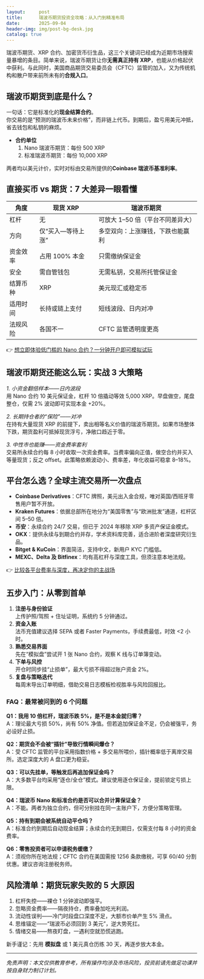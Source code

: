 ```yaml
---
layout:     post
title:      瑞波币期货投资全攻略：从入门到精准布局
date:       2025-09-04
header-img: img/post-bg-desk.jpg
catalog: true
---
```


瑞波币期货、XRP 合约、加密货币衍生品，这三个关键词已经成为近期市场搜索量暴增的条目。简单来说，瑞波币期货让你**无需真正持有 XRP**，也能从价格起伏中获利。与此同时，美国商品期货交易委员会（CFTC）监管的加入，又为传统机构和散户带来前所未有的**合规入口**。

## 瑞波币期货到底是什么？

一句话：它是标准化的**现金结算合约**。  
你交易的是“预测的瑞波币未来价格”，而非链上代币。到期后，盈亏用美元冲抵，省去钱包和私钥的麻烦。

- **合约单位**  
  1. Nano 瑞波币期货：每份 500 XRP  
  2. 标准瑞波币期货：每份 10,000 XRP  

两者均以美元计价，实时对标由交易所提供的**Coinbase 瑞波币基准利率**。

## 直接买币 vs 期货：7 大差异一眼看懂

| 角度 | 现货 XRP | 瑞波币期货 |
|---|---|---|
| 杠杆 | 无 | 可放大 1–50 倍（平台不同差异大） |
| 方向 | 仅“买入—等待上涨” | 多空双向：上涨赚钱，下跌也能赢利 |
| 资金效率 | 占用 100% 本金 | 只需缴纳保证金 |
| 安全 | 需自管钱包 | 无需私钥，交易所托管保证金 |
| 结算币种 | XRP | 美元现汇或稳定币 |
| 适用时间 | 长持或链上支付 | 短线波段、日内对冲 |
| 法规风险 | 各国不一 | CFTC 监管透明度更高 |

👉 [想立即体验低门槛的 Nano 合约？一分钟开户即可模拟试玩](https://okxdog.com/)

## 瑞波币期货还能这么玩：实战 3 大策略

*1. 小资金翻倍样本——日内波段*  
用 Nano 合约 10 美元保证金，杠杆 10 倍撬动等效 5,000 XRP。早盘做空，尾盘整仓，仅需 2% 波动即可实现本金 +20%。

*2. 长期持仓者的“保险”——对冲*  
在持有大量现货 XRP 的前提下，卖出相等名义价值的瑞波币期货。如果市场整体下跌，期货盈利可抵掉现货浮亏，净敞口趋近于零。

*3. 中性市也能赚——资金费率套利*  
交易所永续合约每 8 小时收取一次资金费率。当费率偏向正值，做空合约并买入等量现货；反之 offset。此策略依赖波动小、费率差，年化收益可稳拿 8–18%。

## 平台怎么选？全球主流交易所一次盘点

- **Coinbase Derivatives**：CFTC 牌照，美元出入金合规，唯对英国/西班牙零售用户暂不开放。  
- **Kraken Futures**：依据总部所在地分为“美国零售”与“欧洲批发”通道，杠杆区间 5–50 倍。  
- **币安**：永续合约 24/7 交易，但已于 2024 年移除 XRP 多资产保证金模式。  
- **OKX**：提供永续与到期合约并存，学术资料库完善，适合进阶者深度研究衍生品。  
- **Bitget & KuCoin**：界面简洁，支持中文，新用户 KYC 门槛低。  
- **MEXC、Delta 及 Bitfinex**：均有高杠杆与深度工具，但须注意本地法规。  

👉 [比较各平台费率与深度，再决定你的主战场](https://okxdog.com/)

## 五步入门：从零到首单

1. **注册与身份验证**  
   上传护照/驾照 + 住址证明，系统约 5 分钟通过。
2. **资金入账**  
   法币充值建议选择 SEPA 或者 Faster Payments，手续费最低，时效 <2 小时。
3. **熟悉交易界面**  
   先在“模拟盘”尝试开 1 张 Nano 合约，观察 K 线与订单簿变动。
4. **下单与风控**  
   开仓时同步挂“止损单”，最大亏损不得超过账户资金 2%。
5. **复盘与策略迭代**  
   每周末导出订单明细，借助交易日志模板检视胜率与风险回报比。

### FAQ：最常被问到的 6 个问题

**Q1：我用 10 倍杠杆，瑞波币跌 5%，是不是本金就归零？**  
A：理论最大亏损 50%，尚有 50% 净值。但若追加保证金不足，仍会被强平，务必设好止损。

**Q2：期货会不会被“插针”导致行情瞬间爆仓？**  
A：受 CFTC 监管的平台采用指数价格 + 多交易所喂价，插针概率低于离岸交易所。选定深度大的 A 盘口更为稳妥。

**Q3：可以先挂单，等触发后再追加保证金吗？**  
A：大多数平台均采用“逐仓/全仓”模式。建议使用逐仓保证金，提前锁定亏损上限。

**Q4：瑞波币 Nano 和标准合约是否可以合并计算保证金？**  
A：不能。两者为独立合约，但可分别挂在同一主账户下，方便分策略管理。

**Q5：持有到期会被系统自动平仓吗？**  
A：标准合约到期后自动现金结算；永续合约无到期日，仅需支付每 8 小时的资金费率。

**Q6：零售投资者可以申请税务缓缴？**  
A：须视你所在地法规；CFTC 合约在美国需按 1256 条款缴税，可享 60/40 分割优惠。建议咨询注册税务师。

## 风险清单：期货玩家失败的 5 大原因

1. 杠杆失控——裸仓 1 分钟波动即强平。  
2. 忽略资金费率——隔夜持仓，费率叠加吃光利润。  
3. 流动性误判——冷门时段盘口深度不足，大额市价单产生 5% 滑点。  
4. 思维锚定——“瑞波币必须回到 3 美元”，逆大势死扛。  
5. 情绪交易——熬夜盯盘，一遇利空就恐慌逃跑。

新手谨记：先用 **模拟盘** 或 1 美元真仓历练 30 天，再逐步放大本金。

---

*免责声明：本文仅供教育参考，所有操作均涉及市场风险，投资前请先做足功课并按自身财力制订计划。*